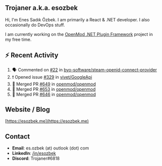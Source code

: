 ##  Trojaner a.k.a. esozbek
Hi, I'm Enes Sadık Özbek. I am primarily a React & .NET developer. I also occasionally do DevOps stuff.

I am currently working on the [OpenMod .NET Plugin Framework](https://github.com/openmod/openmod) project in my free time. 

## :zap: Recent Activity

<!--START_SECTION:activity-->
1. 🗣 Commented on [#22](https://github.com/byo-software/steam-openid-connect-provider/issues/22) in [byo-software/steam-openid-connect-provider](https://github.com/byo-software/steam-openid-connect-provider)
2. ❗️ Opened issue [#329](https://github.com/vivet/GoogleApi/issues/329) in [vivet/GoogleApi](https://github.com/vivet/GoogleApi)
3. 🎉 Merged PR [#649](https://github.com/openmod/openmod/pull/649) in [openmod/openmod](https://github.com/openmod/openmod)
4. 🎉 Merged PR [#653](https://github.com/openmod/openmod/pull/653) in [openmod/openmod](https://github.com/openmod/openmod)
5. 🎉 Merged PR [#646](https://github.com/openmod/openmod/pull/646) in [openmod/openmod](https://github.com/openmod/openmod)
<!--END_SECTION:activity-->

## Website / Blog
[https://esozbek.me](https://esozbek.me)

## Contact
- **Email**: es.ozbek (at) outlook (dot) com
- **LinkedIn**: [/in/esozbek](https://linkedin.com/in/esozbek)
- **Discord**: Trojaner#6818
